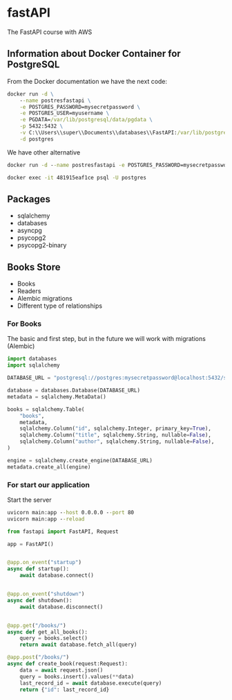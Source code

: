 # fastAPI
The FastAPI course with AWS

## Information about Docker Container for PostgreSQL

From the Docker documentation we have the next code:

```cmd
docker run -d \
	--name postresfastapi \
	-e POSTGRES_PASSWORD=mysecretpassword \
	-e POSTGRES_USER=myusername \
	-e PGDATA=/var/lib/postgresql/data/pgdata \
	-p 5432:5432 \
	-v C:\\Users\\super\\Documents\\databases\\FastAPI:/var/lib/postgresql/data \
	-d postgres
```

We have other alternative

```cmd
docker run -d --name postresfastapi -e POSTGRES_PASSWORD=mysecretpassword -e POSTGRES_USER=myusername -e PGDATA=/var/lib/postgresql/data/pgdata -p 5432:5432 -v C:\\Users\\super\\Documents\\databases\\FastAPI:/var/lib/postgresql/data -d postgres
```

```cmd 
docker exec -it 481915eaf1ce psql -U postgres
```

## Packages

* sqlalchemy
* databases
* asyncpg
* psycopg2
* psycopg2-binary

## Books Store

* Books
* Readers
* Alembic migrations
* Different type of relationships

### For Books

The basic and first step, but in the future we will work with migrations (Alembic)

```python
import databases
import sqlalchemy

DATABASE_URL = "postgresql://postgres:mysecretpassword@localhost:5432/store"

database = databases.Database(DATABASE_URL)
metadata = sqlalchemy.MetaData()

books = sqlalchemy.Table(
    "books",
    metadata,
    sqlalchemy.Column("id", sqlalchemy.Integer, primary_key=True),
    sqlalchemy.Column("title", sqlalchemy.String, nullable=False),
    sqlalchemy.Column("author", sqlalchemy.String, nullable=False),
)

engine = sqlalchemy.create_engine(DATABASE_URL)
metadata.create_all(engine)
```

### For start our application

Start the server 

```cmd
uvicorn main:app --host 0.0.0.0 --port 80
uvicorn main:app --reload
```

```python
from fastapi import FastAPI, Request

app = FastAPI()


@app.on_event("startup")
async def startup():
    await database.connect()


@app.on_event("shutdown")
async def shutdown():
    await database.disconnect()


@app.get("/books/")
async def get_all_books():
    query = books.select()
    return await database.fetch_all(query)

@app.post("/books/")
async def create_book(request:Request):
    data = await request.json()
    query = books.insert().values(**data)
    last_record_id = await database.execute(query)
    return {"id": last_record_id}
```